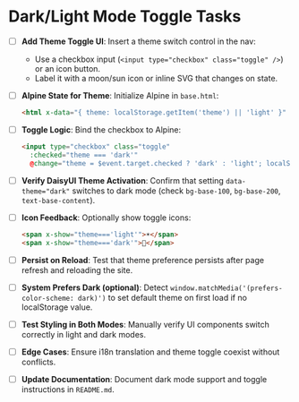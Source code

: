 # Dark/Light Mode Toggle Tasks

 - [ ] **Add Theme Toggle UI**: Insert a theme switch control in the nav:
   - Use a checkbox input (`<input type="checkbox" class="toggle" />`) or an icon button.
   - Label it with a moon/sun icon or inline SVG that changes on state.

 - [ ] **Alpine State for Theme**: Initialize Alpine in `base.html`:
   ```html
   <html x-data="{ theme: localStorage.getItem('theme') || 'light' }" data-theme="theme">
   ```

 - [ ] **Toggle Logic**: Bind the checkbox to Alpine:
   ```html
   <input type="checkbox" class="toggle"
     :checked="theme === 'dark'"
     @change="theme = $event.target.checked ? 'dark' : 'light'; localStorage.setItem('theme', theme)">
   ```

 - [ ] **Verify DaisyUI Theme Activation**: Confirm that setting `data-theme="dark"` switches to dark mode (check `bg-base-100`, `bg-base-200`, `text-base-content`).

 - [ ] **Icon Feedback**: Optionally show toggle icons:
   ```html
   <span x-show="theme==='light'">☀️</span>
   <span x-show="theme==='dark'">🌙</span>
   ```

 - [ ] **Persist on Reload**: Test that theme preference persists after page refresh and reloading the site.

 - [ ] **System Prefers Dark (optional)**: Detect `window.matchMedia('(prefers-color-scheme: dark)')` to set default theme on first load if no localStorage value.

 - [ ] **Test Styling in Both Modes**: Manually verify UI components switch correctly in light and dark modes.

 - [ ] **Edge Cases**: Ensure i18n translation and theme toggle coexist without conflicts.

 - [ ] **Update Documentation**: Document dark mode support and toggle instructions in `README.md`.